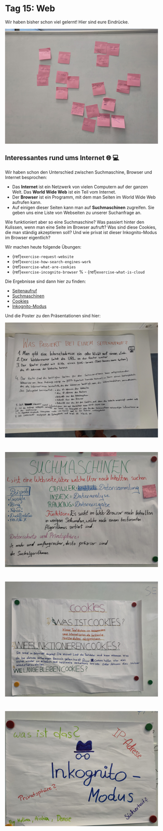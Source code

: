 # Tag 15: Web

Wir haben bisher schon viel gelernt! Hier sind eure Eindrücke.

![Post-its mit bisherigen Themen](./bisher-gelernt.jpg)

## Interessantes rund ums Internet 🌐 💻

Wir haben schon den Unterschied zwischen Suchmaschine, Browser und Internet besprochen:

- Das **Internet** ist ein Netzwerk von vielen Computern auf der ganzen Welt. Das **World Wide Web** ist ein Teil vom Internet.
- Der **Browser** ist ein Programm, mit dem man Seiten im World Wide Web aufrufen kann.
- Auf einigen dieser Seiten kann man auf **Suchmaschinen** zugreifen. Sie geben uns eine Liste von Webseiten zu unserer Suchanfrage an.

Wie funktioniert aber so eine Suchmaschine? Was passiert hinter den Kulissen, wenn man eine Seite im Browser aufruft? Was sind diese Cookies, die man ständig akzeptieren soll? Und wie privat ist dieser Inkognito-Modus im Browser eigentlich?

Wir machen heute folgende Übungen:

- {ref}`exercise-request-website`
- {ref}`exercise-how-search-engines-work`
- {ref}`exercise-what-are-cookies`
- {ref}`exercise-incognito-browser`
% - {ref}`exercise-what-is-cloud`

Die Ergebnisse sind dann hier zu finden:

- [Seitenaufruf](../../web/seitenaufruf_www.md)
- [Suchmaschinen](../../web/suchmaschinen.md)
- [Cookies](../../web/cookies.md)
- [Inkognito-Modus](../../web/inkognito.md)

Und die Poster zu den Präsentationen sind hier:

![Seitenaufruf](./seitenaufruf.jpg)

<br>

![Suchmaschine](./suchmaschinen.jpg)

<br>

![cookies](./cookies.jpg)

<br>

![Inkognito-Modus](./inkognito.jpg)
